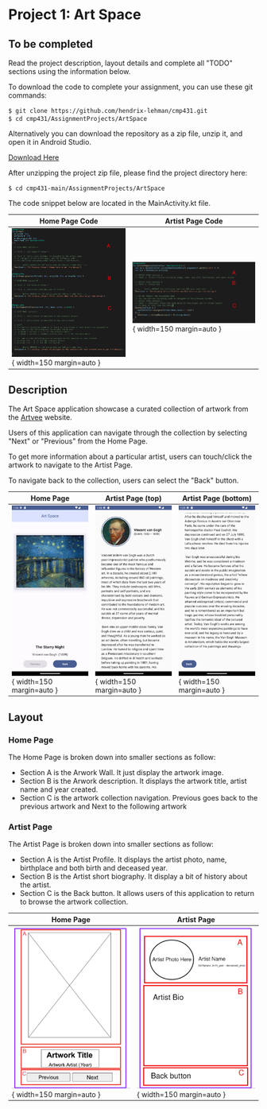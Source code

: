 <!-- used to created pdf file -->
<!-- $ pandoc README.md -V geometry:a4paper,margin=2cm -o project1.pdf --lua-filter ~/Temp/linebreaks.lua -->
<!-- --- -->
<!-- author: Hendrix Tavarez -->
<!-- fontfamily: helvet -->
<!-- geometry: margin=2cm -->
<!-- linkcolor: PineGreen -->
<!-- header-includes: -->
<!-- \hypersetup{ -->
<!--     colorlinks=true, -->
<!--     urlcolor=PineGreen, -->
<!--     citecolor=PineGreen, -->
<!-- } -->
<!-- \usepackage{fancyhdr} -->
<!-- \usepackage{caption} -->
<!-- \captionsetup[figure]{ -->
<!--     name=, -->
<!--     labelsep=none, -->
<!--     labelformat=empty -->
<!-- } -->
<!-- \pagestyle{empty} -->
<!-- \pagestyle{fancy} -->
<!-- --- -->
<!---->
# Project 1: Art Space


## To be completed 

Read the project description, layout details and complete all "TODO" sections using the information below.

To download the code to complete your assignment, you can use these git commands:

```
$ git clone https://github.com/hendrix-lehman/cmp431.git
$ cd cmp431/AssignmentProjects/ArtSpace
```

Alternatively you can download the repository as a zip file, unzip it, and open it in Android Studio.

[Download Here](https://github.com/hendrix-lehman/cmp431/archive/refs/heads/main.zip)

After unzipping the project zip file, please find the project directory here:

```
$ cd cmp431-main/AssignmentProjects/ArtSpace 
```

The code snippet below are located in the MainActivity.kt file.


| Home Page Code     | Artist Page Code       |
|-----------------|--------------------|
| ![Home Page code](./assets/homepage-code.png){ width=150 margin=auto } | ![Artist Page code](./assets/artistpage-code.png){ width=150 margin=auto } |


## Description

The Art Space application showcase a curated collection of artwork from the [Artvee](https://artvee.com/) website.

Users of this application can navigate through the collection by selecting "Next" or "Previous" from the Home Page.

To get more information about a particular artist, users can touch/click the artwork to navigate to the Artist Page. 

To navigate back to the collection, users can select the "Back" button. 

| Home Page       |       Artist Page  (top)      |      Artist Page (bottom) |
|-----------------|-------------------------------|------------------------|
| ![Home Page image](./assets/homepage.png){ width=150 margin=auto } | ![Artist Page top](./assets/artistpage-1.png){ width=150 margin=auto } | ![Artist Page top](./assets/artistpage-2.png){ width=150 margin=auto } |

## Layout

### Home Page

The Home Page is broken down into smaller sections as follow:

- Section A is the Arwork Wall. It just display the artwork image.
- Section B is the Arwork description. It displays the artwork title, artist name and year created.
- Section C is the artwork collection navigation. Previous goes back to the previous artwork and Next to the following artwork

### Artist Page

The Artist Page is broken down into smaller sections as follow:

- Section A is the Artist Profile. It displays the artist photo, name, birthplace and both birth and deceased year.
- Section B is the Artist short biography. It display a bit of history about the artist.
- Section C is the Back button. It allows users of this application to return to browse the artwork collection.

| Home Page       | Artist Page        |
|-----------------|--------------------|
| ![Home Page layout](./assets/homepage-layout.png){ width=150 margin=auto } | ![Artist Page layout](./assets/artistpage-layout.png){ width=150 margin=auto } |


